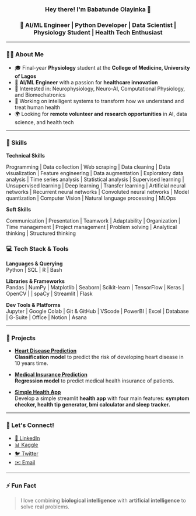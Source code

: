 <h3 align="center">Hey there! I'm Babatunde Olayinka 👋</h3>
<h3 align="center">🚀 AI/ML Engineer | Python Developer | Data Scientist | Physiology Student | Health Tech Enthusiast</h3>

---

### 🙋‍♂️ About Me

- 🎓 Final-year **Physiology** student at the **College of Medicine, University of Lagos**
- 🤖 **AI/ML Engineer** with a passion for **healthcare innovation**  
- 🧬 Interested in: Neurophysiology, Neuro-AI, Computational Physiology, and Biomechatronics
- 🧠 Working on intelligent systems to transform how we understand and treat human health
- 🌍 Looking for **remote volunteer and research opportunities** in AI, data science, and health tech

---

### 🧰 Skills

**Technical Skills**

Programming | Data collection | Web scraping | Data cleaning | Data visualization | Feature engineering | Data augmentation | Exploratory data analysis | Time series analysis | Statistical analysis | Supervised learning | Unsupervised learning | Deep learning | Transfer learning | Artificial neural networks | Recurrent neural networks | Convoluted neural networks | Model quantization | Computer Vision | Natural language processing | MLOps

**Soft Skills**

Communication | Presentation | Teamwork | Adaptability | Organization | Time management | Project management | Problem solving | Analytical thinking | Structured thinking

### 💻 Tech Stack & Tools

**Languages & Querying**  
Python | SQL | R | Bash

**Libraries & Frameworks**  
Pandas | NumPy | Matplotlib | Seaborn| Scikit-learn | TensorFlow | Keras | OpenCV | | spaCy | Streamlit | Flask

**Dev Tools & Platforms**  
Jupyter | Google Colab | Git & GitHub | VScode | PowerBI | Excel | Database | G-Suite | Office | Notion | Asana

---

### 🧪 Projects

- **[Heart Disease Prediction]()**  
 **Classification model** to predict the risk of developing heart disease in 10 years time.

- **[Medical Insurance Prediction]()**  
  **Regression model** to predict medical health insurance of patients.

- **[Simple Health App]()**  
  Develop a simple streamlit **health app** with four main features: **symptom checker, health tip generator, bmi calculator and sleep tracker.**
  
---

### 🔗 Let's Connect!

- [🔗 LinkedIn](https://www.linkedin.com/in/babatundeolayinka)  
- [📊 Kaggle](https://www.kaggle.com/babatundeoadeogo)  
- [🐦 Twitter](https://x.com/AdeogoBabatunde)  
- [✉️ Email](mailto:versatileolayinka@gmail.com)

---

### ⚡ Fun Fact

> I love combining **biological intelligence** with **artificial intelligence** to solve real problems.
